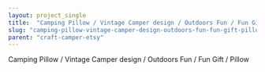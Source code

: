 ```yaml
---
layout: project_single
title:  "Camping Pillow / Vintage Camper design / Outdoors Fun / Fun Gift / Pillow"
slug: "camping-pillow-vintage-camper-design-outdoors-fun-fun-gift-pillow"
parent: "craft-camper-etsy"
---
```

Camping Pillow / Vintage Camper design / Outdoors Fun / Fun Gift / Pillow
